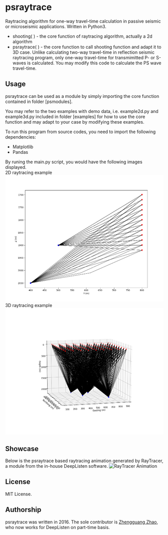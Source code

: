 # psraytrace
Raytracing algorithm for one-way travel-time calculation in passive seismic or microseismic applications. Written in Python3. 
* shooting( ) - the core function of raytracing algorithm, actually a 2d algorithm
* psraytrace( ) - the core function to call shooting function and adapt it to 3D case. Unlike calculating two-way travel-time in reflection seismic raytracing program, only one-way travel-time for transmimitted P- or S-waves is calculated. You may modify this code to calculate the PS wave travel-time.

## Usage
psraytrace can be used as a module by simply importing the core function contained in folder [psmodules]. 

You may refer to the two examples with demo data, i.e. example2d.py and example3d.py included in folder [examples] for how to use the core function and may adapt to your case by modifying these examples. 

To run this program from source codes, you need to import the following dependencies:
* Matplotlib
* Pandas

By runing the main.py script, you would have the following images displayed.  
2D raytracing example  
![2D Example](https://github.com/uqzzhao/psraytrace/blob/master/examples/images/example2d.png)  
3D raytracing example  
![3D Example](https://github.com/uqzzhao/psraytrace/blob/master/examples/images/example3d.png)  

## Showcase
Below is the psraytrace based raytracing animation generated by RayTracer, a module from the in-house DeepListen software. 
![RayTracer Animation](https://github.com/uqzzhao/psraytrace/blob/master/examples/images/RayTracer.gif)  

## License
MIT License.

## Authorship
psraytrace was written in 2016. The sole contributor is [Zhengguang Zhao](https://www.researchgate.net/profile/Zhengguang_Zhao2), who now works for DeepListen on part-time basis.
